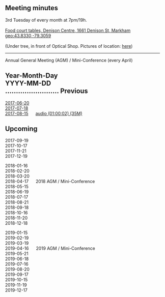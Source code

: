 Meeting minutes
---
3rd Tuesday of every month at 7pm/19h.  
<br><a href="https://maps.google.com/maps?f=q&hl=en&q=Denison+Centre+(Food+court+tables),+1661+Denison+St,+Markham" target='_blank'>Food court tables, Denison Centre, 1661 Denison St, Markham</a>
<br><a href="http://www.openstreetmap.org/?mlat=43.8330&mlon=-79.3059">geo:43.8330,-79.3059</a>
<br>
<br>(Under tree, in front of Optical Shop.  Pictures of location: <a href="../../images/mall/index.html" target='_blank'>here</a>)


<hr>
Annual General Meeting (AGM) / Mini-Conference (every April)

Year-Month-Day  
YYYY-MM-DD  
.........................
Previous
---
[2017-06-20](2017/06/20/2017-06-20.html)  
[2017-07-18](2017/07/18/2017-07-18.html)  
[2017-08-15](2017/08/15/2017-08-15.html) &nbsp;&nbsp;&nbsp;&nbsp; [audio (01:00:02) (35M)](2017/08/15/2017-08-15.ogg) 

Upcoming
---
2017-09-19  
2017-10-17  
2017-11-21  
2017-12-19  
  
2018-01-16  
2018-02-20  
2018-03-20  
2018-04-17 &nbsp;&nbsp;&nbsp;&nbsp;  2018 AGM / Mini-Conference  
2018-05-15  
2018-06-19  
2018-07-17  
2018-08-21  
2018-09-18  
2018-10-16  
2018-11-20  
2018-12-18  

2019-01-15  
2019-02-19  
2019-03-19  
2019-04-16  &nbsp;&nbsp;&nbsp;&nbsp;  2019 AGM / Mini-Conference   
2019-05-21  
2019-06-18  
2019-07-16  
2019-08-20  
2019-09-17  
2019-10-15  
2019-11-19  
2019-12-17  
